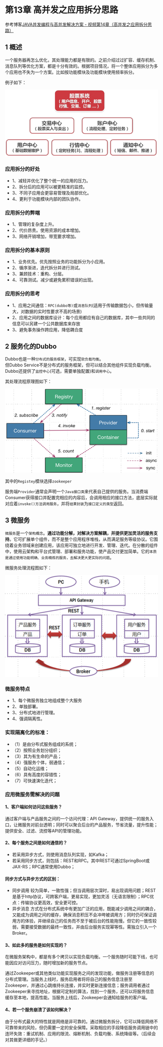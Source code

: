 # 第13章 高并发之应用拆分思路

参考博客[JAVA并发编程与高并发解决方案 - 视频第14章（高并发之应用拆分思路）](https://blog.csdn.net/csdnlijingran/article/details/83279634)

## 1 概述

一个服务器再怎么优化，其处理能力都是有限的。之前介绍过过扩容、缓存机制、消息队列等优化方案，都是十分有效的。根据项目情况，将一个整体应用拆分为多个应用也不失为一个方案。比如按功能模块及功能模块使用频率拆分。

例子如下：

![股票交易系统演示应用拆分](images/Chapter13高并发之应用拆分思路/股票交易系统演示应用拆分.png)

### 应用拆分的好处

+ 1、减轻并优化了整个统一的应用的压力。
+ 2、拆分后的应用可以被更精准的监控。
+ 3、不同子应用会更容易管理及局部优化。
+ 4、更利于功能模块内部的团队协作。

### 应用拆分的弊端

+ 1、管理的复杂度上升。
+ 2、代价昂贵。使用资源的成本增加。
+ 3、网络开销增加，带宽要求增加。

### 应用拆分的基本原则

+ 1、业务优先。优先按照业务的功能拆分为小应用。
+ 2、循序渐进，迭代拆分并进行测试。
+ 3、兼顾技术：重构、分层。
+ 4、可靠测试。减少或避免累积错误的出现。

### 应用拆分的思考

+ 1、应用之间通信：`RPC(dubbo等)`或`消息队列`(适用于传输数据包小，但传输量大，对数据的实时性要求不高的场景)
+ 2、应用之间的数据库设计：每个应用都应有自己的数据库，其中一些共同的信息可以另建一个公共数据库来存放
+ 3、避免事务操作跨应用，降低耦合度

## 2 服务化的Dubbo

Dubbo也是一种`分布式的服务框架`，可实现`软负载均衡`。  
但Dubbo Service不是分布式的服务框架，但可以结合其他组件实现负载均衡。  
Dubbo还提供了`监控中心`(可选，需要单独配置)和`调用中心`。  

其处理流程原理图如下：

![Dubbo处理流程原理图](images/Chapter13高并发之应用拆分思路/Dubbo处理流程原理图.png)

其中的`Registey`模块选择`zookeeper`

服务端`Provider`通常会声明一个`Java接口类`来代表自己提供的服务。当消费端Consumer获得接口并配置完相应的内容后，会调用相应的接口方法，底层实际就对应着`invoke()方法调用服务`，并将`结果封装`为`接口定义的类型`返回。

## 3 微服务

`微服务`是一个`架构概念`。**通过功能分解，对解决方案解耦，并提供更加灵活的服务支持**。它可扩展单个组件，而不是整个应用程序堆栈，从而满足服务等级协议。它围绕着业务领域来创建应用，该应用可独立地进行开发、管理、迭代。在分散的组件中，使用云架构和平台式管理、部署和服务功能，使产品交付更加简单。它的`本质是通过使用功能明确、业务精炼的服务，去解决更大更实际的问题`。

微服务处理流程图如下：

![微服务处理流程图](images/Chapter13高并发之应用拆分思路/微服务处理流程图.png)

### 微服务特点

+ 1、每个微服务独立地组成整个大服务
+ 2、单独部署。
+ 3、分布式地进行管理。
+ 4、强调隔离性。

### 实现隔离化的标准：

+ （1）是由分布式服务组成的系统；
+ （2）按照业务划分组织；
+ （3）其为有生命的产品；
+ （4）强服务个体，弱通信；
+ （5）自动化运维；
+ （6）具有高度的容错性；
+ （7）可快速演化迭代；

### 应用微服务需解决的问题

#### 1、客户端如何访问这些服务？

通过客户端与产品服务之间的一个访问代理：API Gateway，提供统一的服务入口，让微服务对前台透明；同时可以聚合后台的产品服务，节省流量，提升性能；提供安全、过滤、流控等API的管理功能。

#### 2、每个服务之间是如何通信的？

+ 若采用异步方式，则使用消息队列实现，如Kafka；
+ 若采用同步方式，则包括：REST和RPC。其中REST可通过SpringBoot或JAX-RS；RPC通常使用Dubbo；

#### 同步方式与异步方式的区别：

+ 同步调用 较为简单，一致性强；但当调用层次深时，易出现调用问题；REST是基于http协议，可跨客户端，更易实现，更加灵活（无语言限制）；RPC优点：传输协议更高效，安全更可控。
+ 异步消息 方式在分布式系统中有更加广泛的应用，既能减少调用之间的耦合，又能成为调用之间的缓存，确保消息积压不会冲垮被调用方；同时仍可保证调用方的体验，并继续自己的任务而不至于被后台的性能拖慢。但它的一致性较弱，需要接受数据的最终一致性，并由后台服务实现幂等性。需独立引入一个Broker。

#### 3、如此多的服务是如何实现的？

在微服务架构中，都是有多个拷贝以实现负载均衡。一个服务随时可能下线，也可能因应对访问压力，随时增加新的服务节点。

通过Zookeeper或其他类似功能实现服务之间的发现功能，做服务注册等信息的分布式管理。当服务上线时，服务启用者将将自己的服务信息注册至Zookeeper，并通过心跳维持长连接，并实时更新连接信息；服务调用者通过Zookeeper来寻找地址，根据可定制的算法，找到一个服务，还可以将服务信息缓存至本地，提高性能。当服务上线后，Zookeeper会通知给服务的客户端。

#### 4、若一个服务崩溃了该如何解决？

由于分布式最大的特性就是网络是非可靠的。通过微服务拆分，它可以降低网络不可靠带来的风险，但仍需要一定的安全保障。采取相应的手段降低服务调用链中的连环失效：重试机制、应用的限流、熔断机制、负载均衡、系统降级等。（后续会对其做更详细的手记。）
